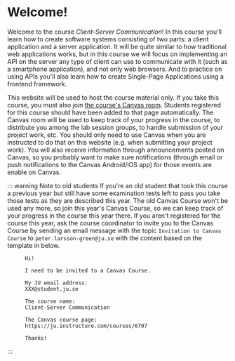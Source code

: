 # Welcome!
Welcome to the course *Client-Server Communication*! In this course you'll learn how to create software systems consisting of two parts: a client application and a server application. It will be quite similar to how traditional web applications works, but in this course we will focus on implementing an API on the server any type of client can use to communicate with it (such as a smartphone application), and not only web browsers. And to practice on using APIs you'll also learn how to create Single-Page Applications using a frontend framework.

This website will be used to host the course material only. If you take this course, you must also join [the course's Canvas room](https://ju.instructure.com/courses/6797). Students registered for this course should have been added to that page automatically. The Canvas room will be used to keep track of your progress in the course, to distribute you among the lab session groups, to handle submission of your project work, etc. You should only need to use Canvas when you are instructed to do that on this website (e.g. when submitting your project work). You will also receive information through announcements posted on Canvas, so you probably want to make sure notifications (through email or push notifications to the Canvas Android/iOS app) for those events are enable on Canvas.

::: warning Note to old students
If you're an old student that took this course a previous year but still have some examination tests left to pass you take those tests as they are described this year. The old Canvas Course won't be used any more, so join this year's Canvas Course, so we can keep track of your progress in the course this year there. If you aren't registered for the course this year, ask the course coordinator to invite you to the Canvas Course by sending an email message with the topic `Invitation to Canvas Course` to `peter.larsson-green@ju.se` with the content based on the template in <FigureNumber /> below.

<Figure caption="Template for email message to be invited to a Canvas Course. Replace XXX with your own value.">

```
Hi!

I need to be invited to a Canvas Course.

My JU email address:
XXX@student.ju.se

The course name:
Client-Server Communication

The Canvas course page:
https://ju.instructure.com/courses/6797

Thanks!
```

</Figure>

:::